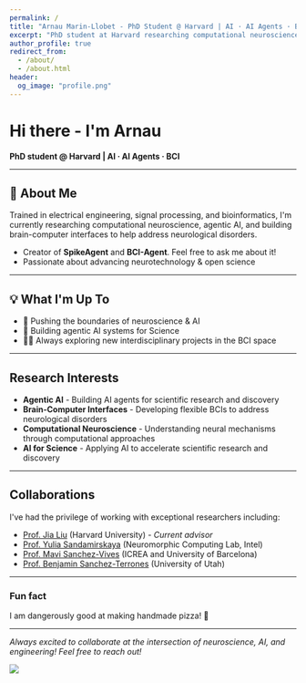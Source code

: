 ```yaml
---
permalink: /
title: "Arnau Marin-Llobet - PhD Student @ Harvard | AI · AI Agents · BCI"
excerpt: "PhD student at Harvard researching computational neuroscience, agentic AI, and brain-computer interfaces. Creator of SpikeAgent and BCI-Agent."
author_profile: true
redirect_from: 
  - /about/
  - /about.html
header:
  og_image: "profile.png"
---
```


<div itemscope itemtype="https://schema.org/Person">

# Hi there - I'm <span itemprop="name">Arnau</span>

**<span itemprop="jobTitle">PhD student @ Harvard</span> | AI · AI Agents · BCI**

---

## 🧠 About Me

<span itemprop="description">Trained in electrical engineering, signal processing, and bioinformatics, I'm currently researching computational neuroscience, agentic AI, and building brain-computer interfaces to help address neurological disorders.</span>

- Creator of **SpikeAgent** and **BCI-Agent**. Feel free to ask me about it!
- Passionate about advancing neurotechnology & open science

---

## 💡 What I'm Up To

- 🔬 Pushing the boundaries of neuroscience & AI
- 🤖 Building agentic AI systems for Science
- 🧑‍🔬 Always exploring new interdisciplinary projects in the BCI space

---

## Research Interests

- **Agentic AI** - Building AI agents for scientific research and discovery
- **Brain-Computer Interfaces** - Developing flexible BCIs to address neurological disorders  
- **Computational Neuroscience** - Understanding neural mechanisms through computational approaches
- **AI for Science** - Applying AI to accelerate scientific research and discovery

---

## Collaborations

I've had the privilege of working with exceptional researchers including:
- [Prof. Jia Liu](https://liulab.seas.harvard.edu/) (<span itemprop="affiliation">Harvard University</span>) - *Current advisor*
- [Prof. Yulia Sandamirskaya](https://sandamirskaya.eu/) (Neuromorphic Computing Lab, Intel)
- [Prof. Mavi Sanchez-Vives](https://www.icrea.cat/community/icreas/17606/maria-victoria-sanchez-vives/) (ICREA and University of Barcelona)
- [Prof. Benjamin Sanchez-Terrones](https://srl.ece.utah.edu/) (University of Utah)

---

### Fun fact
I am dangerously good at making handmade pizza! 🍕

---

*Always excited to collaborate at the intersection of neuroscience, AI, and engineering! Feel free to reach out!*

<meta itemprop="email" content="amarinllobet@g.harvard.edu">
<meta itemprop="alumniOf" content="Harvard University">
<meta itemprop="worksFor" content="Harvard University">
<meta itemprop="address" content="Boston, MA">

</div>

<a href='https://mapmyvisitors.com/web/1bxfk'  title='Visit tracker'><img src='https://mapmyvisitors.com/map.png?cl=ffffff&w=284&t=n&d=veWkSMHp1I0nj35Clcg0npU11sSePs1hI3Ir3tBUVSo'/></a>